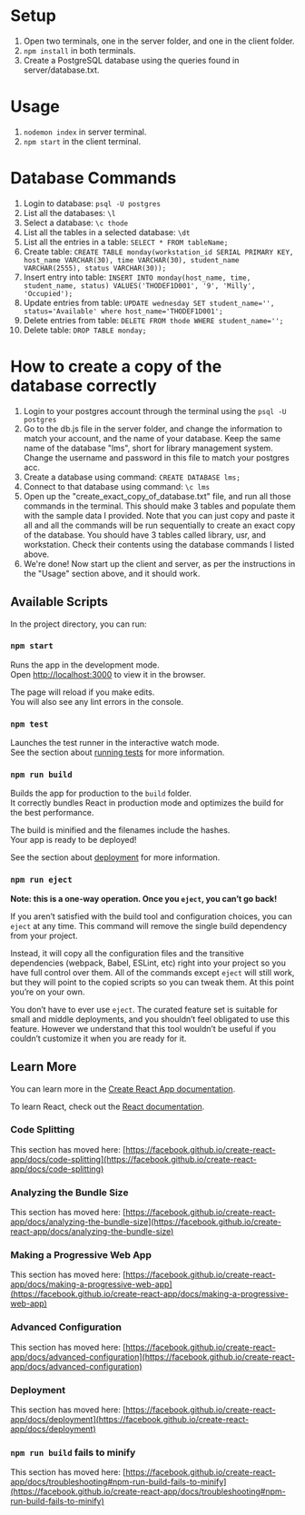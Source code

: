 # Setup
1. Open two terminals, one in the server folder, and one in the client folder.
2. `npm install` in both terminals.
3. Create a PostgreSQL database using the queries found in server/database.txt.

# Usage
1. `nodemon index` in server terminal.
2. `npm start` in the client terminal.

# Database Commands
1. Login to database: `psql -U postgres`
2. List all the databases: `\l`
3. Select a database: `\c thode`
4. List all the tables in a selected database: `\dt`
5. List all the entries in a table: `SELECT * FROM tableName;`
6. Create table: `CREATE TABLE monday(workstation_id SERIAL PRIMARY KEY, host_name VARCHAR(30), time VARCHAR(30), student_name VARCHAR(2555), status VARCHAR(30));`
7. Insert entry into table: `INSERT INTO monday(host_name, time, student_name, status) VALUES('THODEF1D001', '9', 'Milly', 'Occupied');`
8. Update entries from table: `UPDATE wednesday SET student_name='', status='Available' where host_name='THODEF1D001';`
9. Delete entries from table: `DELETE FROM thode WHERE student_name='';`
10. Delete table: `DROP TABLE monday;`

# How to create a copy of the database correctly
1. Login to your postgres account through the terminal using the `psql -U postgres`
2. Go to the db.js file in the server folder, and change the information to match your account, and the name of your database. Keep the same name of the database "lms", short for library management system. Change the username and password in this file to match your postgres acc.
3. Create a database using command: `CREATE DATABASE lms;`
4. Connect to that database using command: `\c lms`
5. Open up the "create_exact_copy_of_database.txt" file, and run all those commands in the terminal. This should make 3 tables and populate them with the sample data I provided. Note that you can just copy and paste it all and all the commands will be run sequentially to create an exact copy of the database. You should have 3 tables called library, usr, and workstation. Check their contents using the database commands I listed above.
6. We're done! Now start up the client and server, as per the instructions in the "Usage" section above, and it should work.

## Available Scripts

In the project directory, you can run:

### `npm start`

Runs the app in the development mode.\
Open [http://localhost:3000](http://localhost:3000) to view it in the browser.

The page will reload if you make edits.\
You will also see any lint errors in the console.

### `npm test`

Launches the test runner in the interactive watch mode.\
See the section about [running tests](https://facebook.github.io/create-react-app/docs/running-tests) for more information.

### `npm run build`

Builds the app for production to the `build` folder.\
It correctly bundles React in production mode and optimizes the build for the best performance.

The build is minified and the filenames include the hashes.\
Your app is ready to be deployed!

See the section about [deployment](https://facebook.github.io/create-react-app/docs/deployment) for more information.

### `npm run eject`

**Note: this is a one-way operation. Once you `eject`, you can’t go back!**

If you aren’t satisfied with the build tool and configuration choices, you can `eject` at any time. This command will remove the single build dependency from your project.

Instead, it will copy all the configuration files and the transitive dependencies (webpack, Babel, ESLint, etc) right into your project so you have full control over them. All of the commands except `eject` will still work, but they will point to the copied scripts so you can tweak them. At this point you’re on your own.

You don’t have to ever use `eject`. The curated feature set is suitable for small and middle deployments, and you shouldn’t feel obligated to use this feature. However we understand that this tool wouldn’t be useful if you couldn’t customize it when you are ready for it.

## Learn More

You can learn more in the [Create React App documentation](https://facebook.github.io/create-react-app/docs/getting-started).

To learn React, check out the [React documentation](https://reactjs.org/).

### Code Splitting

This section has moved here: [https://facebook.github.io/create-react-app/docs/code-splitting](https://facebook.github.io/create-react-app/docs/code-splitting)

### Analyzing the Bundle Size

This section has moved here: [https://facebook.github.io/create-react-app/docs/analyzing-the-bundle-size](https://facebook.github.io/create-react-app/docs/analyzing-the-bundle-size)

### Making a Progressive Web App

This section has moved here: [https://facebook.github.io/create-react-app/docs/making-a-progressive-web-app](https://facebook.github.io/create-react-app/docs/making-a-progressive-web-app)

### Advanced Configuration

This section has moved here: [https://facebook.github.io/create-react-app/docs/advanced-configuration](https://facebook.github.io/create-react-app/docs/advanced-configuration)

### Deployment

This section has moved here: [https://facebook.github.io/create-react-app/docs/deployment](https://facebook.github.io/create-react-app/docs/deployment)

### `npm run build` fails to minify

This section has moved here: [https://facebook.github.io/create-react-app/docs/troubleshooting#npm-run-build-fails-to-minify](https://facebook.github.io/create-react-app/docs/troubleshooting#npm-run-build-fails-to-minify)
